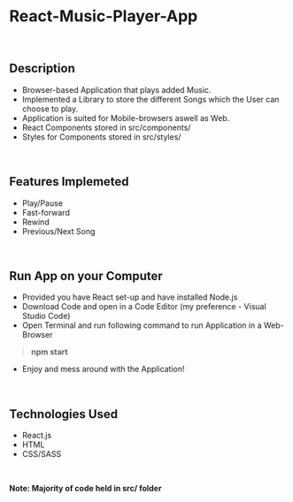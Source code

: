 # React-Music-Player-App

<br/>

## Description
- Browser-based Application that plays added Music. 
- Implemented a Library to store the different Songs which the User can choose to play. 
- Application is suited for Mobile-browsers aswell as Web.
- React Components stored in src/components/
- Styles for Components stored in src/styles/ 

<br/>

## Features Implemeted
- Play/Pause
- Fast-forward 
- Rewind 
- Previous/Next Song

<br/>

## Run App on your Computer
- Provided you have React set-up and have installed Node.js
- Download Code and open in a Code Editor (my preference - Visual Studio Code)
- Open Terminal and run following command to run Application in a Web-Browser 
> **npm start**
- Enjoy and mess around with the Application!

<br/>

## Technologies Used
- React.js
- HTML
- CSS/SASS

<br/>

**Note: Majority of code held in src/ folder**
